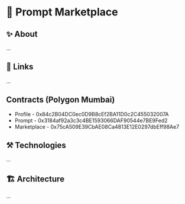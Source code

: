 # 🤖 Prompt Marketplace

## ✨ About

...

## 🔗 Links

...

## Contracts (Polygon Mumbai)

- Profile - 0x84c2B04DC0ec0D9B8cEf2BA11D0c2C455032007A
- Prompt - 0x3184af92a3c3c4BE1593066DAF90544e7BE9Fed2
- Marketplace - 0x75cA509E39CbAE08Ca4813E12E0297dbEff98Ae7

## ⚒️ Technologies

...

## 🏗️ Architecture

...

